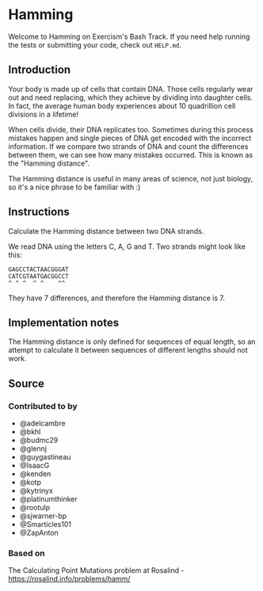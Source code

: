 # Hamming

Welcome to Hamming on Exercism's Bash Track.
If you need help running the tests or submitting your code, check out `HELP.md`.

## Introduction

Your body is made up of cells that contain DNA.
Those cells regularly wear out and need replacing, which they achieve by dividing into daughter cells.
In fact, the average human body experiences about 10 quadrillion cell divisions in a lifetime!

When cells divide, their DNA replicates too.
Sometimes during this process mistakes happen and single pieces of DNA get encoded with the incorrect information.
If we compare two strands of DNA and count the differences between them, we can see how many mistakes occurred.
This is known as the "Hamming distance".

The Hamming distance is useful in many areas of science, not just biology, so it's a nice phrase to be familiar with :)

## Instructions

Calculate the Hamming distance between two DNA strands.

We read DNA using the letters C, A, G and T.
Two strands might look like this:

    GAGCCTACTAACGGGAT
    CATCGTAATGACGGCCT
    ^ ^ ^  ^ ^    ^^

They have 7 differences, and therefore the Hamming distance is 7.

## Implementation notes

The Hamming distance is only defined for sequences of equal length, so an attempt to calculate it between sequences of different lengths should not work.

## Source

### Contributed to by

- @adelcambre
- @bkhl
- @budmc29
- @glennj
- @guygastineau
- @IsaacG
- @kenden
- @kotp
- @kytrinyx
- @platinumthinker
- @rootulp
- @sjwarner-bp
- @Smarticles101
- @ZapAnton

### Based on

The Calculating Point Mutations problem at Rosalind - https://rosalind.info/problems/hamm/
